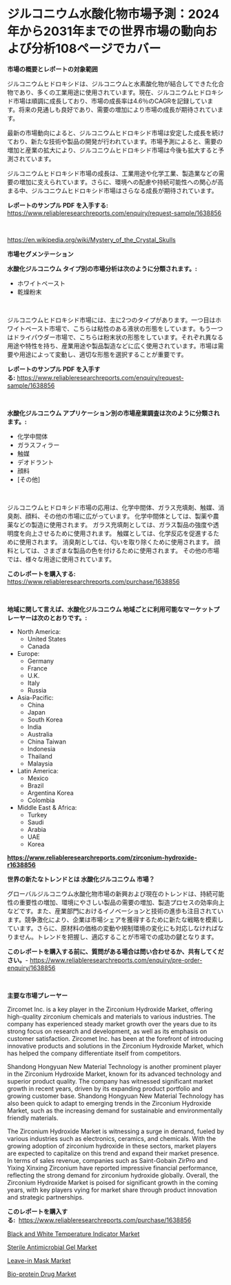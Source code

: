 <p><h1>ジルコニウム水酸化物市場予測：2024年から2031年までの世界市場の動向および分析108ページでカバー</h1></p><p><strong>市場の概要とレポートの対象範囲</strong></p>
<p><p>ジルコニウムヒドロキシドは、ジルコニウムと水素酸化物が結合してできた化合物であり、多くの工業用途に使用されています。現在、ジルコニウムヒドロキシド市場は順調に成長しており、市場の成長率は4.6％のCAGRを記録しています。将来の見通しも良好であり、需要の増加により市場の成長が期待されています。</p><p>最新の市場動向によると、ジルコニウムヒドロキシド市場は安定した成長を続けており、新たな技術や製品の開発が行われています。市場予測によると、需要の増加と産業の拡大により、ジルコニウムヒドロキシド市場は今後も拡大すると予測されています。</p><p>ジルコニウムヒドロキシド市場の成長は、工業用途や化学工業、製造業などの需要の増加に支えられています。さらに、環境への配慮や持続可能性への関心が高まる中、ジルコニウムヒドロキシド市場はさらなる成長が期待されています。</p></p>
<p><strong>レポートのサンプル PDF を入手する:</strong> <a href="https://www.reliableresearchreports.com/enquiry/request-sample/1638856">https://www.reliableresearchreports.com/enquiry/request-sample/1638856</a></p>
<p>&nbsp;</p>
<p><a href="https://en.wikipedia.org/wiki/Mystery_of_the_Crystal_Skulls">https://en.wikipedia.org/wiki/Mystery_of_the_Crystal_Skulls</a></p>
<p><strong>市場セグメンテーション</strong></p>
<p><strong>水酸化ジルコニウム タイプ別の市場分析は次のように分類されます。:</strong></p>
<p><ul><li>ホワイトペースト</li><li>乾燥粉末</li></ul></p>
<p>&nbsp;</p>
<p><p>ジルコニウムヒドロキシド市場には、主に2つのタイプがあります。一つ目はホワイトペースト市場で、こちらは粘性のある液状の形態をしています。もう一つはドライパウダー市場で、こちらは粉末状の形態をしています。それぞれ異なる用途や特性を持ち、産業用途や製品製造などに広く使用されています。市場は需要や用途によって変動し、適切な形態を選択することが重要です。</p></p>
<p><strong>レポートのサンプル PDF を入手する:</strong>&nbsp;<a href="https://www.reliableresearchreports.com/enquiry/request-sample/1638856">https://www.reliableresearchreports.com/enquiry/request-sample/1638856</a></p>
<p>&nbsp;</p>
<p><strong> 水酸化ジルコニウム アプリケーション別の市場産業調査は次のように分類されます。:</strong></p>
<p><ul><li>化学中間体</li><li>ガラスフィラー</li><li>触媒</li><li>デオドラント</li><li>顔料</li><li>[その他]</li></ul></p>
<p>&nbsp;</p>
<p><p>ジルコニウムヒドロキシド市場の応用は、化学中間体、ガラス充填剤、触媒、消臭剤、顔料、その他の市場に広がっています。 化学中間体としては、製薬や農薬などの製造に使用されます。 ガラス充填剤としては、ガラス製品の強度や透明度を向上させるために使用されます。 触媒としては、化学反応を促進するために使用されます。 消臭剤としては、匂いを取り除くために使用されます。 顔料としては、さまざまな製品の色を付けるために使用されます。 その他の市場では、様々な用途に使用されています。</p></p>
<p><strong>このレポートを購入する:</strong>&nbsp; <a href="https://www.reliableresearchreports.com/purchase/1638856">https://www.reliableresearchreports.com/purchase/1638856</a></p>
<p>&nbsp;</p>
<p><strong>地域に関して言えば、水酸化ジルコニウム 地域ごとに利用可能なマーケットプレーヤーは次のとおりです。:</strong></p>
<p><ul>
    <li>
        North America:
        <ul>
            <li>United States</li>
            <li>Canada</li>
        </ul>
    </li>
    <li>
        Europe:
        <ul>
            <li>Germany</li>
            <li>France</li>
            <li>U.K.</li>
            <li>Italy</li>
            <li>Russia</li>
        </ul>
    </li>
    <li>
        Asia-Pacific:
        <ul>
            <li>China</li>
            <li>Japan</li>
            <li>South Korea</li>
            <li>India</li>
            <li>Australia</li>
            <li>China Taiwan</li>
            <li>Indonesia</li>
            <li>Thailand</li>
            <li>Malaysia</li>
        </ul>
    </li>
    <li>
        Latin America:
        <ul>
            <li>Mexico</li>
            <li>Brazil</li>
            <li>Argentina Korea</li>
            <li>Colombia</li>
        </ul>
    </li>
    <li>
        Middle East & Africa:
        <ul>
            <li>Turkey</li>
            <li>Saudi</li>
            <li>Arabia</li>
            <li>UAE</li>
            <li>Korea</li>
        </ul>
    </li>
    </ul></p>
<p><strong><a href="https://www.reliableresearchreports.com/zirconium-hydroxide-r1638856">https://www.reliableresearchreports.com/zirconium-hydroxide-r1638856</a></strong>&nbsp;</p>
<p><strong>世界の新たなトレンドとは 水酸化ジルコニウム 市場？</strong></p>
<p><p>グローバルジルコニウム水酸化物市場の新興および現在のトレンドは、持続可能性の重要性の増加、環境にやさしい製品の需要の増加、製造プロセスの効率向上などです。また、産業部門におけるイノベーションと技術の進歩も注目されています。競争激化により、企業は市場シェアを獲得するために新たな戦略を模索しています。さらに、原材料の価格の変動や規制環境の変化にも対応しなければなりません。トレンドを把握し、適応することが市場での成功の鍵となります。</p></p>
<p><strong>このレポートを購入する前に、質問がある場合は問い合わせるか、共有してください。</strong>- <a href="https://www.reliableresearchreports.com/enquiry/pre-order-enquiry/1638856">https://www.reliableresearchreports.com/enquiry/pre-order-enquiry/1638856</a></p>
<p>&nbsp;</p>
<p><strong>主要な市場プレーヤー</strong></p>
<p><p>Zircomet Inc. is a key player in the Zirconium Hydroxide Market, offering high-quality zirconium chemicals and materials to various industries. The company has experienced steady market growth over the years due to its strong focus on research and development, as well as its emphasis on customer satisfaction. Zircomet Inc. has been at the forefront of introducing innovative products and solutions in the Zirconium Hydroxide Market, which has helped the company differentiate itself from competitors.</p><p>Shandong Hongyuan New Material Technology is another prominent player in the Zirconium Hydroxide Market, known for its advanced technology and superior product quality. The company has witnessed significant market growth in recent years, driven by its expanding product portfolio and growing customer base. Shandong Hongyuan New Material Technology has also been quick to adapt to emerging trends in the Zirconium Hydroxide Market, such as the increasing demand for sustainable and environmentally friendly materials.</p><p>The Zirconium Hydroxide Market is witnessing a surge in demand, fueled by various industries such as electronics, ceramics, and chemicals. With the growing adoption of zirconium hydroxide in these sectors, market players are expected to capitalize on this trend and expand their market presence. In terms of sales revenue, companies such as Saint-Gobain ZirPro and Yixing Xinxing Zirconium have reported impressive financial performance, reflecting the strong demand for zirconium hydroxide globally. Overall, the Zirconium Hydroxide Market is poised for significant growth in the coming years, with key players vying for market share through product innovation and strategic partnerships.</p></p>
<p><strong>このレポートを購入する:</strong>&nbsp;&nbsp;<a href="https://www.reliableresearchreports.com/purchase/1638856">https://www.reliableresearchreports.com/purchase/1638856</a></p>
<p><p><a href="https://github.com/AarobcfAusbdnjvXff/Market-Research-Report-List-1/blob/main/black-and-white-temperature-indicator-market.md">Black and White Temperature Indicator Market</a></p><p><a href="https://issuu.com/reportprime-2/docs/sterile-antimicrobial-gel-market-size-2030.pptx">Sterile Antimicrobial Gel Market</a></p><p><a href="https://github.com/HallieBird1/Market-Research-Report-List-1/blob/main/leave-in-mask-market.md">Leave-in Mask Market</a></p><p><a href="https://issuu.com/reportprime-2/docs/bio-protein-drug-market-size-2030.pptx">Bio-protein Drug Market</a></p></p>